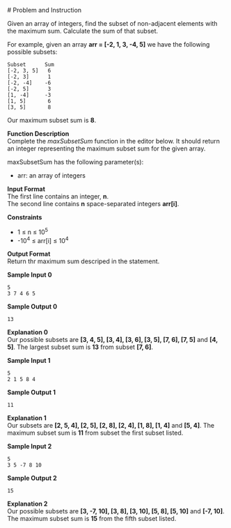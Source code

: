 # Problem and Instruction

Given an array of integers, find the subset of non-adjacent elements with the maximum sum. Calculate the sum of that subset.

For example, given an array **arr = [-2, 1, 3, -4, 5]** we have the following possible subsets:

```
Subset      Sum
[-2, 3, 5]   6
[-2, 3]      1
[-2, -4]    -6
[-2, 5]      3
[1, -4]     -3
[1, 5]       6
[3, 5]       8
```

Our maximum subset sum is **8**.

**Function Description**</br>
Complete the _maxSubsetSum_ function in the editor below. It should return an integer representing the maximum subset sum for the given array.

maxSubsetSum has the following parameter(s):

- arr: an array of integers

**Input Format**</br>
The first line contains an integer, **n**.</br>
The second line contains **n** space-separated integers **arr[i]**.

**Constraints**

- 1 ≤ n ≤ 10<sup>5</sup>
- -10<sup>4</sup> ≤ arr[i] ≤ 10<sup>4</sup>

**Output Format**</br>
Return thr maximum sum descriped in the statement.

**Sample Input 0**

```
5
3 7 4 6 5
```

**Sample Output 0**

```
13
```

**Explanation 0**</br>
Our possible subsets are **[3, 4, 5], [3, 4], [3, 6], [3, 5], [7, 6], [7, 5]** and **[4, 5]**. The largest subset sum is **13** from subset **[7, 6]**.

**Sample Input 1**

```
5
2 1 5 8 4
```

**Sample Output 1**

```
11
```

**Explanation 1**</br>
Our subsets are **[2, 5, 4], [2, 5], [2, 8], [2, 4], [1, 8], [1, 4]** and **[5, 4]**. The maximum subset sum is **11** from subset the first subset listed.

**Sample Input 2**

```
5
3 5 -7 8 10
```

**Sample Output 2**

```
15
```

**Explanation 2**</br>
Our possible subsets are **[3, -7, 10], [3, 8], [3, 10], [5, 8], [5, 10]** and **[-7, 10]**. The maximum subset sum is **15** from the fifth subset listed.
